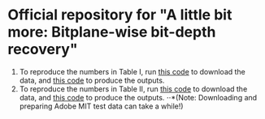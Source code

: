 # Official repository for "A little bit more: Bitplane-wise bit-depth recovery"

1. To reproduce the numbers in Table I, run [this code](https://github.com/abhijithpunnappurath/a-little-bit-more/blob/master/download_data_and_test/download_Sintel_test_set.m) to download the data, and [this code](https://github.com/abhijithpunnappurath/a-little-bit-more/blob/master/download_data_and_test/test_table_I_Sintel.txt) to produce the outputs.
2. To reproduce the numbers in Table II, run [this code](https://github.com/abhijithpunnappurath/a-little-bit-more/blob/master/download_data_and_test/download_Adobe_MIT_test_set.m) to download the data, and [this code](https://github.com/abhijithpunnappurath/a-little-bit-more/blob/master/download_data_and_test/test_table_II_Adobe_MIT.txt) to produce the outputs. 
     ⋅⋅*(Note: Downloading and preparing Adobe MIT test data can take a while!)

